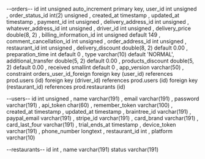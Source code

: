 --orders--
id                      int unsigned auto_increment
primary key,
user_id                 int unsigned                 ,
order_status_id         int(2) unsigned              ,
created_at              timestamp                    ,
updated_at              timestamp                    ,
payment_id              int unsigned                 ,
delivery_address_id     int unsigned                 ,
whatever_address_id     int unsigned                 ,
driver_id               int unsigned                 ,
delivery_price          double(8, 2)                 ,
billing_information_id  int unsigned default 149     ,
comment_cancellation_id int unsigned                 ,
order_address_id        int unsigned                 ,
restaurant_id           int unsigned                 ,
delivery_discount       double(8, 2) default 0.00    ,
preparation_time        int          default 0       ,
type                    varchar(10)  default 'NORMAL',
additional_transfer     double(5, 2) default 0.00    ,
products_discount       double(5, 2) default 0.00    ,
received                smallint     default 0       ,
app_version             varchar(50)                  ,
constraint orders_user_id_foreign
foreign key (user_id) references prod.users (id)
foreign key (driver_id) references prod.users (id)
foreign key (restaurant_id) references prod.restaurants (id)

--users--
id             int unsigned ,
name           varchar(191) ,
email          varchar(191) ,
password       varchar(191) ,
api_token      char(60)     ,
remember_token varchar(100) ,
created_at     timestamp    ,
updated_at     timestamp    ,
braintree_id   varchar(191) ,
paypal_email   varchar(191) ,
stripe_id      varchar(191) ,
card_brand     varchar(191) ,
card_last_four varchar(191) ,
trial_ends_at  timestamp    ,
device_token   varchar(191) ,
phone_number   longtext     ,
restaurant_id  int          ,
platform       varchar(10)  

--restaurants--
id             int ,
name           varchar(191)
status         varchar(191)



